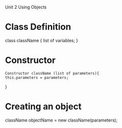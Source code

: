 Unit 2 Using Objects

# Class Definition
class className {
    list of variables; 
}

# Constructor
    Constructor className (list of parameters){
    this.parameters = parameters;
}
# Creating an object
className objectName = new className(parameters);
